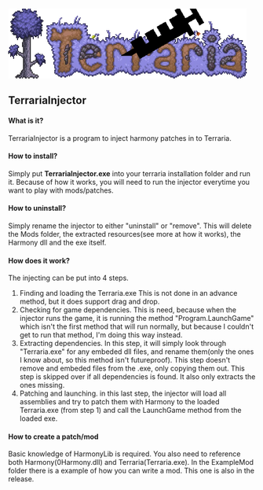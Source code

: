 ![alt text](https://github.com/ConfuzzedCat/TerrariaInjector/blob/master/TerrariaInjector_Long.png?raw=true)
## TerrariaInjector
#### What is it?
TerrariaInjector is a program to inject harmony patches in to Terraria.

#### How to install?
Simply put **TerrariaInjector.exe** into your terraria installation folder and run it. 
Because of how it works, you will need to run the injector everytime you want to play with mods/patches.

#### How to uninstall?
Simply rename the injector to either "uninstall" or "remove". This will delete the  Mods folder, the extracted resources(see more at how it works), the Harmony dll and the exe itself.

#### How does it work?
The injecting can be put into 4 steps.
1. Finding and loading the Terraria.exe
This is not done in an advance method, but it does support drag and drop. 
2. Checking for game dependencies.
   This is need, because when the injector runs the game, it is running the method "Program.LaunchGame" which isn't the first method that will run normally, but because I couldn't get to run that method, I'm doing this way instead.
3. Extracting dependencies.
In this step, it will simply look through "Terraria.exe" for any embeded dll files, and rename them(only the ones I know about, so this method isn't futureproof). This step doesn't remove and embeded files from the .exe, only copying them out. This step is skipped over if all dependencies is found. It also only extracts the ones missing.
4. Patching and launching.
   in this last step, the injector will load all assemblies and try to patch them with Harmony to the loaded Terraria.exe (from step 1) and call the LaunchGame method from the loaded exe.

#### How to create a patch/mod
Basic knowledge of HarmonyLib is required. You also need to reference both Harmony(0Harmony.dll) and Terraria(Terraria.exe). In the ExampleMod folder there is a example of how you can write a mod. This one is also in the release.
